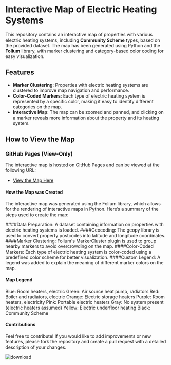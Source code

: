 # Interactive Map of Electric Heating Systems

This repository contains an interactive map of properties with various electric heating systems, including **Community Scheme** types, based on the provided dataset.
The map has been generated using Python and the **Folium** library, with marker clustering and category-based color coding for easy visualization.

## Features

- **Marker Clustering**: Properties with electric heating systems are clustered to improve map navigation and performance.
- **Color-Coded Markers**: Each type of electric heating system is represented by a specific color, making it easy to identify different categories on the map.
- **Interactive Map**: The map can be zoomed and panned, and clicking on a marker reveals more information about the property and its heating system.

## How to View the Map

### GitHub Pages (View-Only)
The interactive map is hosted on GitHub Pages and can be viewed at the following URL:
- [View the Map Here](heating_systems_electric_map_with_clusters_all_rows.html)


#### How the Map was Created

The interactive map was generated using the Folium library, which allows for the rendering of interactive maps in Python. Here’s a summary of the steps used to create the map:

####Data Preparation: A dataset containing information on properties with electric heating systems is loaded.
####Geocoding: The geopy library is used to convert property postcodes into latitude and longitude coordinates.
####Marker Clustering: Folium's MarkerCluster plugin is used to group nearby markers to avoid overcrowding on the map.
####Color-Coded Markers: Each type of electric heating system is color-coded using a predefined color scheme for better visualization.
####Custom Legend: A legend was added to explain the meaning of different marker colors on the map.

#### Map Legend

Blue: Room heaters, electric
Green: Air source heat pump, radiators
Red: Boiler and radiators, electric
Orange: Electric storage heaters
Purple: Room heaters, electricity
Pink: Portable electric heaters
Gray: No system present (electric heaters assumed)
Yellow: Electric underfloor heating
Black: Community Scheme

#### Contributions

Feel free to contribute! If you would like to add improvements or new features, please fork the repository and create a pull request with a detailed description of your changes.



![download](https://github.com/user-attachments/assets/2cbc57b0-29b2-4646-9515-4e6d0403dc24)
